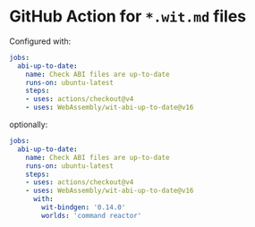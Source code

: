 # GitHub Action for `*.wit.md` files

Configured with:

```yml
jobs:
  abi-up-to-date:
    name: Check ABI files are up-to-date
    runs-on: ubuntu-latest
    steps:
    - uses: actions/checkout@v4
    - uses: WebAssembly/wit-abi-up-to-date@v16
```

optionally:

```yml
jobs:
  abi-up-to-date:
    name: Check ABI files are up-to-date
    runs-on: ubuntu-latest
    steps:
    - uses: actions/checkout@v4
    - uses: WebAssembly/wit-abi-up-to-date@v16
      with:
        wit-bindgen: '0.14.0'
        worlds: 'command reactor'
```
